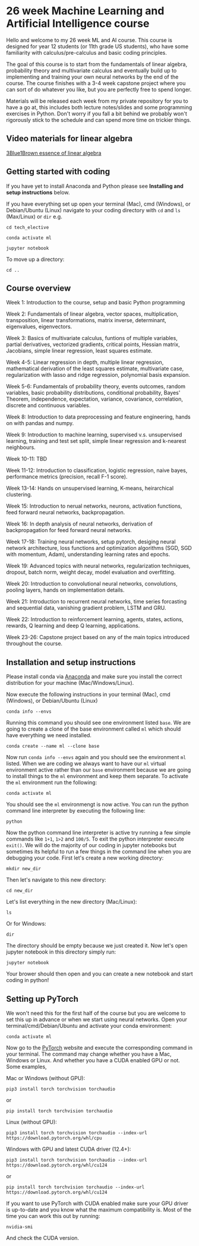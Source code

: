 # 26 week Machine Learning and Artificial Intelligence course

Hello and welcome to my 26 week ML and AI course. This course is designed for year 12 students (or 11th grade US students), who have some familiarity with calculus/pre-calculus and basic coding principles. 

The goal of this course is to start from the fundamentals of linear algebra, probability theory and multivariate calculus and eventually build up to implementing and training your own neural networks by the end of the course. The course finishes with a 3-4 week capstone project where you can sort of do whatever you like, but you are perfectly free to spend longer.  

Materials will be released each week from my private repository for you to have a go at, this includes both lecture notes/slides and some programming exercises in Python. Don't worry if you fall a bit behind we probably won't rigorously stick to the schedule and can spend more time on trickier things. 

## Video materials for linear algebra

[3Blue1Brown essence of linear algebra](https://youtu.be/kjBOesZCoqc?si=UUkI12_ND45JzhCQ)

## Getting started with coding

If you have yet to install Anaconda and Python please see **Installing and setup instructions** below.

If you have everything set up open your terminal (Mac), cmd (Windows), or Debian/Ubuntu (Linux) navigate to your coding directory with ```cd``` and ```ls``` (Max/Linux) or ```dir``` e.g.

```cd tech_elective```

```conda activate ml```

```jupyter notebook```

To move up a directory:

```cd ..```

## Course overview

Week 1: Introduction to the course, setup and basic Python programming

Week 2: Fundamentals of linear algebra, vector spaces, multiplication, transposition, linear transformations, matrix inverse, determinant, eigenvalues, eigenvectors.

Week 3: Basics of multivariate calculus, funtions of multiple variables, partial derivatives, vectorized gradients, critical points, Hessian matrix, Jacobians, simple linear regression, least squares estimate.

Week 4-5: Linear regression in depth, multiple linear regression, mathematical derivation of the least squares estimate, multivariate case, regularization with lasso and ridge regression, polynomial basis expansion.

Week 5-6: Fundamentals of probability theory, events outcomes, random variables, basic probability distributions, conditional probability, Bayes' Theorem, independence, expectation, variance, covariance, correlation, discrete and continuous variables.

Week 8: Introduction to data preprocessing and feature engineering, hands on with pandas and numpy.

Week 9: Introduction to machine learning, supervised v.s. unsupervised learning, training and test set split, simple linear regression and k-nearest neighbours.

Week 10-11: TBD

Week 11-12: Introduction to classification, logistic regression, naive bayes, performance metrics (precision, recall F-1 score).

Week 13-14: Hands on unsupervised learning, K-means, heirarchical clustering.

Week 15: Introduction to nerual networks, neurons, activation functions, feed forward neural networks, backpropagation.

Week 16: In depth analysis of neural networks, derivation of backpropagation for feed forward neural networks.

Week 17-18: Training neural networks, setup pytorch, desiging neural network architecture, loss functions and optimization algorithms (SGD, SGD with momentum, Adam), understanding learning rates and epochs.

Week 19: Advanced topics with neural networks, regularization techniques, dropout, batch norm, weight decay, model evaluation and overfitting.

Week 20: Introduction to convolutional neural networks, convolutions, pooling layers, hands on implementation details.

Week 21: Introduction to recurrent neural networks, time series forcasting and sequential data, vanishing gradient problem, LSTM and GRU.

Week 22: Introduction to reinforcement learning, agents, states, actions, rewards, Q learning and deep Q learning, applications.

Week 23-26: Capstone project based on any of the main topics introduced throughout the course.

## Installation and setup instructions

Please install conda via [Anaconda](https://www.anaconda.com/download/success) and make sure you install the correct distribution for your machine (Mac/Windows/Linux).

Now execute the following instructions in your terminal (Mac), cmd (Windows), or Debian/Ubuntu (Linux)

```conda info --envs```

Running this command you should see one environment listed ```base```. We are going to create a clone of the base environment called ```ml``` which should have everything we need installed.

```conda create --name ml --clone base```

Now run ```conda info --envs``` again and you should see the environment ```ml``` listed. When we are coding we always want to have our ```ml``` virtual environment active rather than our ```base``` environment because we are going to install things to the ```ml``` environment and keep them separate. To activate the ```ml``` environment run the following:

```conda activate ml```

You should see the ```ml``` environmengt is now active. You can run the python command line interpreter by executing the following line:

```python```

Now the python command line interpreter is active try running a few simple commands like ```1+1```, ```1>2``` and ```100/5```. To exit the python interpreter execute ```exit()```. We will do the majority of our coding in jupyter notebooks but sometimes its helpful to run a few things in the command line when you are debugging your code. First let's create a new working directory:

```mkdir new_dir```

Then let's navigate to this new directory:

```cd new_dir```

Let's list everything in the new directory (Mac/Linux):

```ls```

Or for Windows:

```dir```

The directory should be empty because we just created it. Now let's open jupyter notebook in this directory simply run:

```jupyter notebook```

Your brower should then open and you can create a new notebook and start coding in python!

## Setting up PyTorch

We won't need this for the first half of the course but you are welcome to set this up in advance or when we start using neural networks. Open your terminal/cmd/Debian/Ubuntu and activate your conda environment:

```conda activate ml```

Now go to the [PyTorch](https://pytorch.org/get-started/locally/) website and execute the corresponding command in your terminal. The command may change whether you have a Mac, Windows or Linux. And whether you have a CUDA enabled GPU or not. Some examples, 

Mac or Windows (without GPU):

```pip3 install torch torchvision torchaudio```

or 

```pip install torch torchvision torchaudio```

Linux (without GPU):

```pip3 install torch torchvision torchaudio --index-url https://download.pytorch.org/whl/cpu```

Windows with GPU and latest CUDA driver (12.4+):

```pip3 install torch torchvision torchaudio --index-url https://download.pytorch.org/whl/cu124```

or

```pip install torch torchvision torchaudio --index-url https://download.pytorch.org/whl/cu124```

If you want to use PyTorch with CUDA enabled make sure your GPU driver is up-to-date and you know what the maximum compatibility is. Most of the time you can work this out by running:

```nvidia-smi```

And check the CUDA version.




